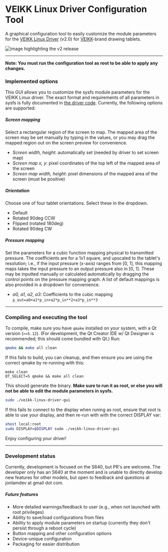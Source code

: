# VEIKK Linux Driver Configuration Tool
A graphical configuration tool to easily customize the module parameters for the
[VEIKK Linux Driver][1] (v2.0) for [VEIKK][0]-brand drawing tablets.

![image highlighting the v2 release][11]

---

**Note: You must run the configuration tool as root to be able to apply any
changes.**

### Implemented options
This GUI allows you to customize the sysfs module parameters for the VEIKK
Linux driver. The exact format and requirements of all parameters in sysfs is
fully documented in [the driver code][3]. Currently, the following options are
supported:

##### Screen mapping
Select a rectangular region of the screen to map. The mapped area of the screen
may be set manually by typing in the values, or you may drag the mapped region
out on the screen preview for convenience.
- *Screen width, height*: automatically set (needed by driver to set screen map)
- *Screen map x, y*: pixel coordinates of the top left of the mapped area of the
  screen
- *Screen map width, height*: pixel dimensions of the mapped area of the screen
  (must be positive)

##### Orientation
Choose one of four tablet orientations. Select these in the dropdown.
- Default
- Rotated 90deg CCW
- Flipped (rotated 180deg)
- Rotated 90deg CW

##### Pressure mapping
Set the parameters for a cubic function mapping physical to transmitted
pressure. The coefficients are for a 1x1 square, and upscaled to the tablet's
resolution; i.e., if the input pressure (x-axis) ranges from [0, 1], this
mapping maps takes the input pressure to an output pressure also in [0, 1].
These may be inputted manually or calculated automatically by dragging the
control points on the pressure mapping graph. A list of default mappings is also
provided in a dropdown for convenience.
- *a0, a1, a2, a3*: Coefficients to the cubic mapping
`p_out=a0+a1*p_in+a2*p_in**2+a3*p_in**3`

---

### Compiling and executing the tool
To compile, make sure you have `qmake` installed on your system, with a Qt
version (`>=5.12`). (For development, the Qt Creator IDE w/ Qt Designer is
recommended; this should come bundled with Qt.) Run:

```bash
qmake && make all clean
```

If this fails to build, you can cleanup, and then ensure you are using the correct qmake by re-running with this:
```
make clean
QT_SELECT=5 qmake && make all clean
```

This should generate the binary. **Make sure to run it as root, or else you
will not be able to edit the module parameters in sysfs.**

```bash
sudo ./veikk-linux-driver-gui
```

If this fails to connect to the display when runing as root, ensure that root
is able to use your display, and then re-run with with the correct DISPLAY var:
```bash
xhost local:root
sudo DISPLAY=$DISPLAY sudo ./veikk-linux-driver-gui
```

Enjoy configuring your driver!
    
---

### Development status
Currently, development is focused on the S640, but PR's are welcome. The
developer only has an S640 at the moment and is unable to directly develop new
features for other models, but open to feedback and questions at jonlamdev
at gmail dot com.

##### Future features
- More detailed warnings/feedback to user (e.g., when not launched with root
  privileges)
- Ability to save/load configurations from files
- Ability to apply module parameters on startup (currently they don't persist
  through a reboot cycle)
- Button mapping and other configuration options
- Device-unique configuration
- Packaging for easier distribution

[0]: https://www.veikk.com/
[1]: https://github.com/jlam55555/veikk-linux-driver
[2]: https://twitter.com/jlam55555/status/1138285016209854464?s=20
[3]: http://eis.jonlamdev.com/posts/on-developing-a-linux-driver
[4]: https://github.com/jlam55555/veikk-linux-driver/blob/master/veikk_modparms.c
[5]: https://github.com/jlam55555/veikk-s640-driver/issues
[6]: https://github.com/jlam55555/veikk-linux-driver/issues/3
[7]: https://github.com/artixnous
[8]: https://aur.archlinux.org/packages/input-veikk-dkms/
[9]: ./veikk_modparms.c
[10]: https://github.com/jlam55555/veikk-linux-driver-gui
[11]: https://i.imgur.com/Mug8gRn.jpg
